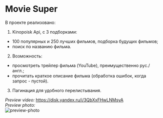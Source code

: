 # Movie Super

В проекте реализовано: <br>
1. Kinopoisk Api, с 3 подборками:
 - 100 популярных и 250 лучших фильмов, подборка будущих фильмов;
 - поиск по названию фильма.
2. Возможность:
 - просмотреть трейлер фильма (YouTube), преимущественно рус./англ.;
 - прочитать краткое описание фильма (обработка ошибок, когда запрос - пустой).
3. Пагинация для удобного перелистывания.

*Preview video:* https://disk.yandex.ru/i/3QbXxFHwLNMsyA <br>
*Preview photo:* <br> ![preview-photo](https://user-images.githubusercontent.com/90089376/152644285-a20106ee-85fc-490c-95d9-238d77db1f3e.png)

